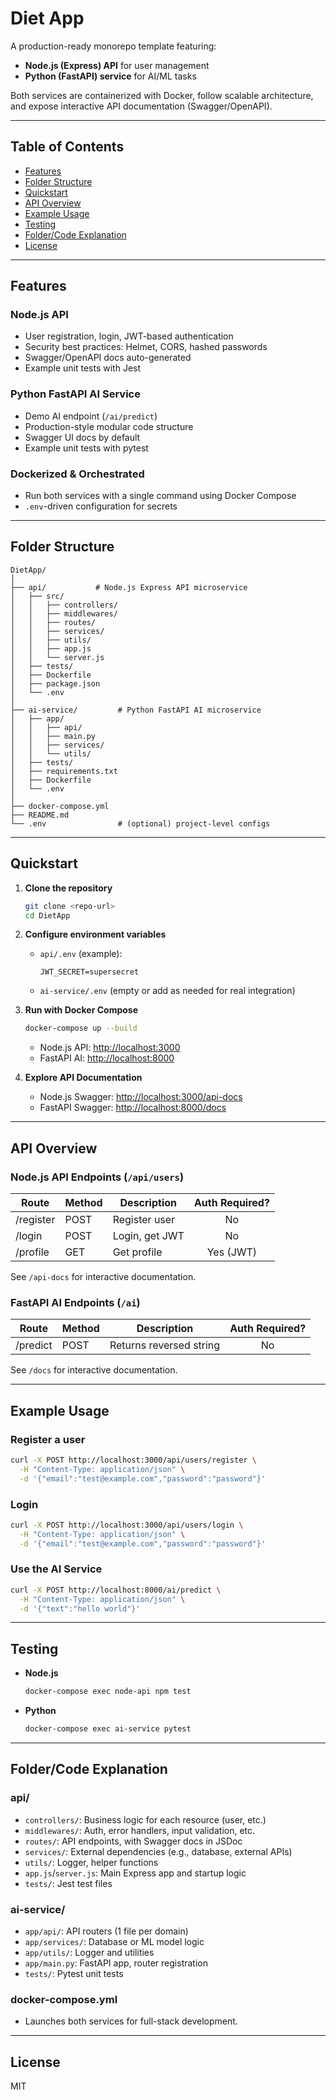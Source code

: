 # Diet App

A production-ready monorepo template featuring:

- **Node.js (Express) API** for user management
- **Python (FastAPI) service** for AI/ML tasks

Both services are containerized with Docker, follow scalable architecture, and expose interactive API documentation (Swagger/OpenAPI).

---

## Table of Contents

- [Features](#features)
- [Folder Structure](#folder-structure)
- [Quickstart](#quickstart)
- [API Overview](#api-overview)
- [Example Usage](#example-usage)
- [Testing](#testing)
- [Folder/Code Explanation](#foldercode-explanation)
- [License](#license)

---

## Features

### Node.js API

- User registration, login, JWT-based authentication
- Security best practices: Helmet, CORS, hashed passwords
- Swagger/OpenAPI docs auto-generated
- Example unit tests with Jest

### Python FastAPI AI Service

- Demo AI endpoint (`/ai/predict`)
- Production-style modular code structure
- Swagger UI docs by default
- Example unit tests with pytest

### Dockerized & Orchestrated

- Run both services with a single command using Docker Compose
- `.env`-driven configuration for secrets

---

## Folder Structure

```
DietApp/
│
├── api/           # Node.js Express API microservice
│   ├── src/
│   │   ├── controllers/
│   │   ├── middlewares/
│   │   ├── routes/
│   │   ├── services/
│   │   ├── utils/
│   │   ├── app.js
│   │   └── server.js
│   ├── tests/
│   ├── Dockerfile
│   ├── package.json
│   └── .env
│
├── ai-service/         # Python FastAPI AI microservice
│   ├── app/
│   │   ├── api/
│   │   ├── main.py
│   │   ├── services/
│   │   └── utils/
│   ├── tests/
│   ├── requirements.txt
│   ├── Dockerfile
│   └── .env
│
├── docker-compose.yml
├── README.md
└── .env                # (optional) project-level configs
```

---

## Quickstart

1. **Clone the repository**

   ```sh
   git clone <repo-url>
   cd DietApp
   ```

2. **Configure environment variables**

   - `api/.env` (example):
     ```
     JWT_SECRET=supersecret
     ```
   - `ai-service/.env` (empty or add as needed for real integration)

3. **Run with Docker Compose**

   ```sh
   docker-compose up --build
   ```

   - Node.js API: [http://localhost:3000](http://localhost:3000)
   - FastAPI AI: [http://localhost:8000](http://localhost:8000)

4. **Explore API Documentation**
   - Node.js Swagger: [http://localhost:3000/api-docs](http://localhost:3000/api-docs)
   - FastAPI Swagger: [http://localhost:8000/docs](http://localhost:8000/docs)

---

## API Overview

### Node.js API Endpoints (`/api/users`)

| Route     | Method | Description    | Auth Required? |
| --------- | ------ | -------------- | :------------: |
| /register | POST   | Register user  |       No       |
| /login    | POST   | Login, get JWT |       No       |
| /profile  | GET    | Get profile    |   Yes (JWT)    |

See `/api-docs` for interactive documentation.

### FastAPI AI Endpoints (`/ai`)

| Route    | Method | Description             | Auth Required? |
| -------- | ------ | ----------------------- | :------------: |
| /predict | POST   | Returns reversed string |       No       |

See `/docs` for interactive documentation.

---

## Example Usage

### Register a user

```sh
curl -X POST http://localhost:3000/api/users/register \
  -H "Content-Type: application/json" \
  -d '{"email":"test@example.com","password":"password"}'
```

### Login

```sh
curl -X POST http://localhost:3000/api/users/login \
  -H "Content-Type: application/json" \
  -d '{"email":"test@example.com","password":"password"}'
```

### Use the AI Service

```sh
curl -X POST http://localhost:8000/ai/predict \
  -H "Content-Type: application/json" \
  -d '{"text":"hello world"}'
```

---

## Testing

- **Node.js**
  ```sh
  docker-compose exec node-api npm test
  ```
- **Python**
  ```sh
  docker-compose exec ai-service pytest
  ```

---

## Folder/Code Explanation

### api/

- `controllers/`: Business logic for each resource (user, etc.)
- `middlewares/`: Auth, error handlers, input validation, etc.
- `routes/`: API endpoints, with Swagger docs in JSDoc
- `services/`: External dependencies (e.g., database, external APIs)
- `utils/`: Logger, helper functions
- `app.js`/`server.js`: Main Express app and startup logic
- `tests/`: Jest test files

### ai-service/

- `app/api/`: API routers (1 file per domain)
- `app/services/`: Database or ML model logic
- `app/utils/`: Logger and utilities
- `app/main.py`: FastAPI app, router registration
- `tests/`: Pytest unit tests

### docker-compose.yml

- Launches both services for full-stack development.

---

## License

MIT
